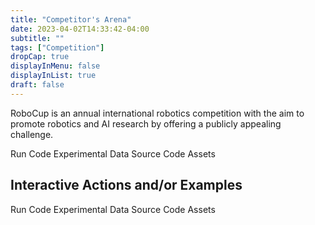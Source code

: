 ```yaml
---
title: "Competitor's Arena"
date: 2023-04-02T14:33:42-04:00
subtitle: ""
tags: ["Competition"]
dropCap: true
displayInMenu: false
displayInList: true
draft: false
---
```


RoboCup is an annual international robotics competition with the aim to promote robotics and AI research by offering a publicly appealing challenge.

<div class="hidde-after-preview">
<a class="btn btn-primary" disabled target="_blank">Run Code</a>
<a class="btn btn-success" disabled target="_blank">Experimental Data</a>
<a class="btn btn-success" disabled target="_blank">Source Code</a>
<a class="btn btn-success" disabled target="_blank">Assets</a>
</div>

<!--more-->


Interactive Actions and/or Examples
---

<div>
<a class="btn btn-primary" disabled target="_blank">Run Code</a>
<a class="btn btn-success" disabled target="_blank">Experimental Data</a>
<a class="btn btn-success" disabled target="_blank">Source Code</a>
<a class="btn btn-success" disabled target="_blank">Assets</a>
</div>

</br>
